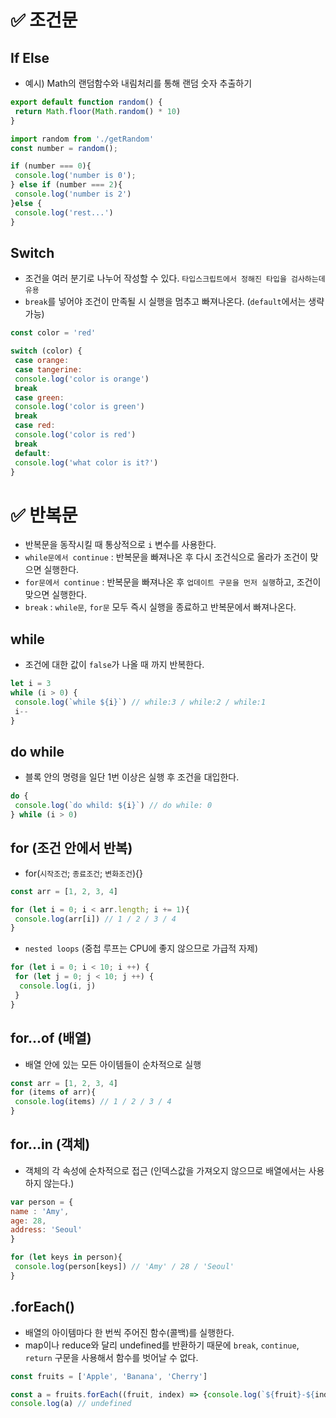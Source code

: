 # ✅ 조건문
##  If Else
* 예시) Math의 랜덤함수와 내림처리를 통해 랜덤 숫자 추출하기
```js
export default function random() {
 return Math.floor(Math.random() * 10)
}

import random from './getRandom'
const number = random();
```
```js
if (number === 0){
 console.log('number is 0'); 
} else if (number === 2){
 console.log('number is 2')
}else {
 console.log('rest...')
}
```

##  Switch
* 조건을 여러 분기로 나누어 작성할 수 있다. `타입스크립트에서 정해진 타입을 검사하는데 유용`
* `break`를 넣어야 조건이 만족될 시 실행을 멈추고 빠져나온다. (`default`에서는 생략 가능)
```js
const color = 'red'
```
```js
switch (color) {
 case orange:
 case tangerine:
 console.log('color is orange')
 break
 case green:
 console.log('color is green')
 break
 case red:
 console.log('color is red')
 break
 default:
 console.log('what color is it?')
}
```

# ✅ 반복문
* 반복문을 동작시킬 때 통상적으로 `i` 변수를 사용한다.
* `while문에서 continue` : 반복문을 빠져나온 후 다시 조건식으로 올라가 조건이 맞으면 실행한다.
* `for문에서 continue` : 반복문을 빠져나온 후 `업데이트 구문을 먼저 실행`하고, 조건이 맞으면 실행한다.
* `break` : `while문`, `for문` 모두 즉시 실행을 종료하고 반복문에서 빠져나온다.
## while
* 조건에 대한 값이 `false`가 나올 때 까지 반복한다.
```js
let i = 3
while (i > 0) {
 console.log(`while ${i}`) // while:3 / while:2 / while:1
 i--
}
```
## do while
* 블록 안의 명령을 일단 1번 이상은 실행 후 조건을 대입한다.
```js
do {
 console.log(`do whild: ${i}`) // do while: 0
} while (i > 0)
```
## for (조건 안에서 반복)
* for(`시작조건`; `종료조건`; `변화조건`){}
```js
const arr = [1, 2, 3, 4]

for (let i = 0; i < arr.length; i += 1){
 console.log(arr[i]) // 1 / 2 / 3 / 4
}
```
* `nested loops` (중첩 루프는 CPU에 좋지 않으므로 가급적 자제)
```js
for (let i = 0; i < 10; i ++) {
 for (let j = 0; j < 10; j ++) {
  console.log(i, j)
 }
}
```
## for...of (배열)
* 배열 안에 있는 모든 아이템들이 순차적으로 실행
```js
const arr = [1, 2, 3, 4]
for (items of arr){
 console.log(items) // 1 / 2 / 3 / 4
}
```
## for...in (객체)
* 객체의 각 속성에 순차적으로 접근 (인덱스값을 가져오지 않으므로 배열에서는 사용하지 않는다.)
```js
var person = {
name : 'Amy',
age: 28,
address: 'Seoul'
}
```
```js
for (let keys in person){
 console.log(person[keys]) // 'Amy' / 28 / 'Seoul'
}
```
## .forEach()
* 배열의 아이템마다 한 번씩 주어진 함수(콜백)를 실행한다.
* map이나 reduce와 달리 undefined를 반환하기 때문에 `break`, `continue`, `return` 구문을 사용해서 함수를 벗어날 수 없다.
```js
const fruits = ['Apple', 'Banana', 'Cherry']
```
```js
const a = fruits.forEach((fruit, index) => {console.log(`${fruit}-${index}`)}) // Apple-0 / Banana-1 / Cherry-2
console.log(a) // undefined
```
